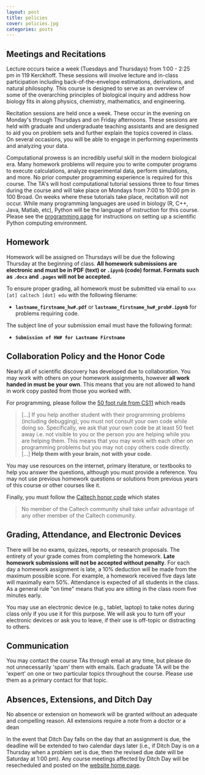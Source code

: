 ```yaml
---
layout: post
title: policies
cover: policies.jpg
categories: posts
---
```


## Meetings and Recitations
Lecture occurs twice a week (Tuesdays and Thursdays) from 1:00 - 2:25 pm in
119 Kerckhoff. These sessions will involve lecture and in-class participation including back-of-the-envelope estimations, derivations, and natural philosophy. This course is
designed to serve as an overview of some of the overarching principles of
biological inquiry and address how biology fits in along physics, chemistry, mathematics, and engineering.

Recitation sessions are held once a week. These occur in the evening on
Monday's through Thursdays and on Friday afternoons. These sessions are held with graduate and undergraduate teaching assistants and are designed to aid you on problem sets and further explain the topics covered in class. On several occasions, you will be able to engage in performing experiments and analyzing your data.

Computational prowess is an incredibly useful skill in the modern biological
era. Many homework problems will require you to write computer programs to
execute   calculations, analyze experimental data, perform simulations, and
more. No prior computer programming experience is required for this course. The
TA's will host computational tutorial sessions three to four times during the
course and will take place on Mondays from 7:00 to 10:00 pm in 100 Broad. On
weeks where these tutorials take place, recitation will not occur. While many
programming languages are used in biology (R, C++, Java, Matlab, etc), Python
will be the language of instruction for this course. Please see the
[programming page]() for instructions on setting up a scientific Python
computing environment.

## Homework
Homework will be assigned on Thursdays will be due the following Thursday at the beginning of class. **All homework submissions are electronic and must be in PDF (text) or `.ipynb` (code) format. Formats such as `.docx` and `.pages` will not be accepted.**

To ensure proper grading, all homework must be submitted via email to `xxx [at] caltech [dot] edu` with the following filename:

  * **`lastname_firstname_hw#.pdf`** or **`lastname_firstname_hw#_prob#.ipynb`** for
  problems requiring code.

The subject line of your submission email must have the following format:

  * **`Submission of HW# for Lastname Firstname`**

## Collaboration Policy and the Honor Code

Nearly all of scientific discovery has developed due to collaboration. You may work with others on your homework assignments, however **all work handed in must be your own**. This means that you are not allowed to hand in work copy pasted from those you worked with.

For programming, please follow the [50 foot rule from CS11](http://courses.cms.caltech.edu/cs11/material/python/collab.html) which reads
> [...] If you help another student with their programming problems (including debugging), you must not consult your own code while doing so. Specifically, we ask that your own code be at least 50 feet away i.e. not visible to you or the person you are helping while you are helping them.
This means that you may work with each other on programming problems but you may not copy others code directly. [...] **Help them with your brain, not with your code**.

You may use resources on the internet, primary literature, or textbooks to help you answer the questions, although you must provide a reference. You may not use previous homework questions or solutions from previous years of this course or other courses like it.

Finally, you must follow the [Caltech honor code](https://www.gradoffice.caltech.edu/current/hc) which states

> No member of the Caltech community shall take unfair advantage of any other member of the Caltech community.


## Grading, Attendance, and Electronic Devices

There will be no exams, quizzes, reports, or research proposals. The entirety of your grade comes from completing the homework. **Late homework submissions will not be accepted without penalty**. For each day a homework assignment is late, a 10% deduction will be made from the maximum possible score. For example, a homework received five days late will maximally earn 50%. Attendance is expected of all students in the class. As a general rule "on time" means that you are sitting in the class room five minutes early.


You may use an electronic device (e.g., tablet, laptop) to take notes during class only if you use it for this purpose. We will ask you to turn off your electronic devices or ask you to leave, if their use is off-topic or distracting to others.

## Communication
You may contact the course TAs through email at any time, but please do not unnecessarily 'spam' them with emails. Each graduate TA will be the 'expert' on one or two particular topics throughout the course. Please use them as a primary contact for that topic.


## Absences, Extensions, and Ditch Day
No absence or extension on homework will be granted without an adequate and compelling reason. All extensions require a note from a doctor or a dean

In the event that Ditch Day falls on the day that an assignment is due, the deadline will be extended to two calendar days later (i.e., if Ditch Day is on a Thursday when a problem set is due, then the revised due date will be Saturday at 1:00 pm). Any course meetings affected by Ditch Day will be resecheduled and posted on the [website home page]().
